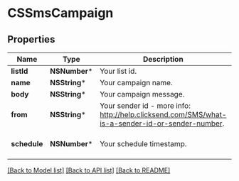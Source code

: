 # CSSmsCampaign

## Properties
Name | Type | Description | Notes
------------ | ------------- | ------------- | -------------
**listId** | **NSNumber*** | Your list id. | 
**name** | **NSString*** | Your campaign name. | 
**body** | **NSString*** | Your campaign message. | 
**from** | **NSString*** | Your sender id - more info: http://help.clicksend.com/SMS/what-is-a-sender-id-or-sender-number. | [optional] 
**schedule** | **NSNumber*** | Your schedule timestamp. | [optional] [default to @0]

[[Back to Model list]](../README.md#documentation-for-models) [[Back to API list]](../README.md#documentation-for-api-endpoints) [[Back to README]](../README.md)


